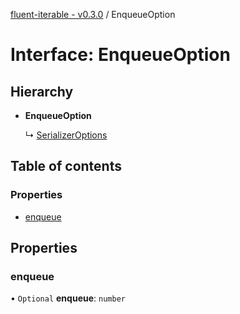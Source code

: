 [fluent-iterable - v0.3.0](../README.md) / EnqueueOption

# Interface: EnqueueOption

## Hierarchy

- **EnqueueOption**

  ↳ [SerializerOptions](serializeroptions.md)

## Table of contents

### Properties

- [enqueue](enqueueoption.md#enqueue)

## Properties

### enqueue

• `Optional` **enqueue**: `number`
